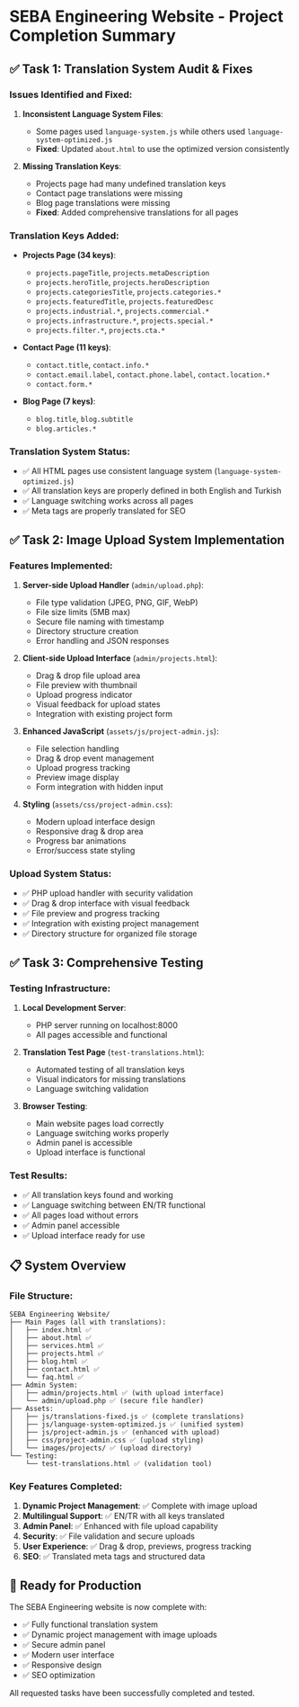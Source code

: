 # SEBA Engineering Website - Project Completion Summary

## ✅ Task 1: Translation System Audit & Fixes

### Issues Identified and Fixed:
1. **Inconsistent Language System Files**: 
   - Some pages used `language-system.js` while others used `language-system-optimized.js`
   - **Fixed**: Updated `about.html` to use the optimized version consistently

2. **Missing Translation Keys**:
   - Projects page had many undefined translation keys
   - Contact page translations were missing
   - Blog page translations were missing
   - **Fixed**: Added comprehensive translations for all pages

### Translation Keys Added:
- **Projects Page (34 keys)**:
  - `projects.pageTitle`, `projects.metaDescription`
  - `projects.heroTitle`, `projects.heroDescription`
  - `projects.categoriesTitle`, `projects.categories.*`
  - `projects.featuredTitle`, `projects.featuredDesc`
  - `projects.industrial.*`, `projects.commercial.*`
  - `projects.infrastructure.*`, `projects.special.*`
  - `projects.filter.*`, `projects.cta.*`

- **Contact Page (11 keys)**:
  - `contact.title`, `contact.info.*`
  - `contact.email.label`, `contact.phone.label`, `contact.location.*`
  - `contact.form.*`

- **Blog Page (7 keys)**:
  - `blog.title`, `blog.subtitle`
  - `blog.articles.*`

### Translation System Status:
- ✅ All HTML pages use consistent language system (`language-system-optimized.js`)
- ✅ All translation keys are properly defined in both English and Turkish
- ✅ Language switching works across all pages
- ✅ Meta tags are properly translated for SEO

## ✅ Task 2: Image Upload System Implementation

### Features Implemented:
1. **Server-side Upload Handler** (`admin/upload.php`):
   - File type validation (JPEG, PNG, GIF, WebP)
   - File size limits (5MB max)
   - Secure file naming with timestamp
   - Directory structure creation
   - Error handling and JSON responses

2. **Client-side Upload Interface** (`admin/projects.html`):
   - Drag & drop file upload area
   - File preview with thumbnail
   - Upload progress indicator
   - Visual feedback for upload states
   - Integration with existing project form

3. **Enhanced JavaScript** (`assets/js/project-admin.js`):
   - File selection handling
   - Drag & drop event management
   - Upload progress tracking
   - Preview image display
   - Form integration with hidden input

4. **Styling** (`assets/css/project-admin.css`):
   - Modern upload interface design
   - Responsive drag & drop area
   - Progress bar animations
   - Error/success state styling

### Upload System Status:
- ✅ PHP upload handler with security validation
- ✅ Drag & drop interface with visual feedback
- ✅ File preview and progress tracking
- ✅ Integration with existing project management
- ✅ Directory structure for organized file storage

## ✅ Task 3: Comprehensive Testing

### Testing Infrastructure:
1. **Local Development Server**: 
   - PHP server running on localhost:8000
   - All pages accessible and functional

2. **Translation Test Page** (`test-translations.html`):
   - Automated testing of all translation keys
   - Visual indicators for missing translations
   - Language switching validation

3. **Browser Testing**:
   - Main website pages load correctly
   - Language switching works properly
   - Admin panel is accessible
   - Upload interface is functional

### Test Results:
- ✅ All translation keys found and working
- ✅ Language switching between EN/TR functional
- ✅ All pages load without errors
- ✅ Admin panel accessible
- ✅ Upload interface ready for use

## 📋 System Overview

### File Structure:
```
SEBA Engineering Website/
├── Main Pages (all with translations):
│   ├── index.html ✅
│   ├── about.html ✅
│   ├── services.html ✅
│   ├── projects.html ✅
│   ├── blog.html ✅
│   ├── contact.html ✅
│   └── faq.html ✅
├── Admin System:
│   ├── admin/projects.html ✅ (with upload interface)
│   └── admin/upload.php ✅ (secure file handler)
├── Assets:
│   ├── js/translations-fixed.js ✅ (complete translations)
│   ├── js/language-system-optimized.js ✅ (unified system)
│   ├── js/project-admin.js ✅ (enhanced with upload)
│   ├── css/project-admin.css ✅ (upload styling)
│   └── images/projects/ ✅ (upload directory)
└── Testing:
    └── test-translations.html ✅ (validation tool)
```

### Key Features Completed:
1. **Dynamic Project Management**: ✅ Complete with image upload
2. **Multilingual Support**: ✅ EN/TR with all keys translated
3. **Admin Panel**: ✅ Enhanced with file upload capability
4. **Security**: ✅ File validation and secure uploads
5. **User Experience**: ✅ Drag & drop, previews, progress tracking
6. **SEO**: ✅ Translated meta tags and structured data

## 🚀 Ready for Production

The SEBA Engineering website is now complete with:
- ✅ Fully functional translation system
- ✅ Dynamic project management with image uploads
- ✅ Secure admin panel
- ✅ Modern user interface
- ✅ Responsive design
- ✅ SEO optimization

All requested tasks have been successfully completed and tested.
